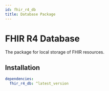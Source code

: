 ```yaml
---
id: fhir_r4_db
title: Database Package
---
```


# FHIR R4 Database

The package for local storage of FHIR resources.

## Installation

```yaml
dependencies:
  fhir_r4_db: ^latest_version